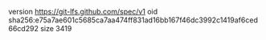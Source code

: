 version https://git-lfs.github.com/spec/v1
oid sha256:e75a7ae601c5685ca7aa474ff831ad16bb167f46dc3992c1419af6ced66cd292
size 3419
